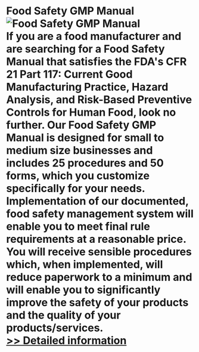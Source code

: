 # Food Safety GMP Manual<br />![Food Safety GMP Manual](https://mycommerce.akamaized.net/api/pimages/P300567756/BIG/300567756.JPG)<br />If you are a food manufacturer and are searching for a Food Safety Manual that satisfies the FDA's CFR 21 Part 117: Current Good Manufacturing Practice, Hazard Analysis, and Risk-Based Preventive Controls for Human Food, look no further. Our Food Safety GMP Manual is designed for small to medium size businesses and includes 25 procedures and 50 forms, which you customize specifically for your needs. Implementation of our documented, food safety management system will enable you to meet final rule requirements at a reasonable price. You will receive sensible procedures which, when implemented, will reduce paperwork to a minimum and will enable you to significantly improve the safety of your products and the quality of your products/services.<br />[>> Detailed information](https://secure.shareit.com/shareit/product.html?productid=300567756&affiliateid=200057808)